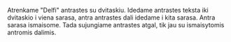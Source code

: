 Atrenkame "Delfi" antrastes su dvitaskiu. Idedame antrastes teksta iki dvitaskio i viena sarasa, antra antrastes dali idedame i kita sarasa. Antra sarasa ismaisome. Tada sujungiame antrastes atgal, tik jau su ismaisytomis antromis dalimis.
